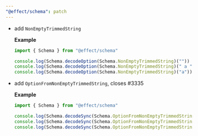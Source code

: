 ```yaml
---
"@effect/schema": patch
---
```


- add `NonEmptyTrimmedString`

  **Example**

  ```ts
  import { Schema } from "@effect/schema"

  console.log(Schema.decodeOption(Schema.NonEmptyTrimmedString)("")) // Option.none()
  console.log(Schema.decodeOption(Schema.NonEmptyTrimmedString)(" a ")) // Option.none()
  console.log(Schema.decodeOption(Schema.NonEmptyTrimmedString)("a")) // Option.some("a")
  ```

- add `OptionFromNonEmptyTrimmedString`, closes #3335

  **Example**

  ```ts
  import { Schema } from "@effect/schema"

  console.log(Schema.decodeSync(Schema.OptionFromNonEmptyTrimmedString)("")) // Option.none()
  console.log(Schema.decodeSync(Schema.OptionFromNonEmptyTrimmedString)(" a ")) // Option.some("a")
  console.log(Schema.decodeSync(Schema.OptionFromNonEmptyTrimmedString)("a")) // Option.some("a")
  ```
